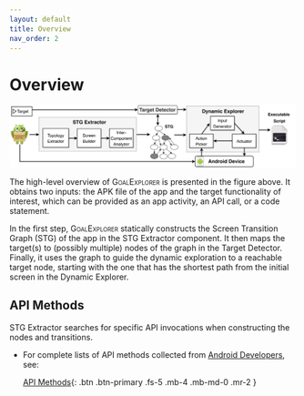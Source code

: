 ```yaml
---
layout: default
title: Overview
nav_order: 2
---
```


# [](#header-1)Overview

![](../img/analysis_overview.png)


The high-level overview of <span style="font-variant:small-caps;">GoalExplorer</span> is presented in the figure above. It obtains two inputs: the APK file of the app and the target functionality of interest, which can be provided as an app activity, an API call, or a code statement.


In the first step, <span style="font-variant:small-caps;">GoalExplorer</span> statically constructs the Screen Transition Graph (STG) of the app in the STG Extractor component. It then maps the target(s) to (possibly multiple) nodes of the graph in the Target Detector. Finally, it uses the graph to guide the dynamic exploration to a reachable target node, starting with the one that has the shortest path from the initial screen in the Dynamic Explorer.

## [](#header-2)API Methods

STG Extractor searches for specific API invocations when constructing the nodes and transitions.

- For complete lists of API methods collected from [Android Developers](https://developer.android.com/), see:

&nbsp;&nbsp;&nbsp;&nbsp;&nbsp;&nbsp;[API Methods](apis/apimethods.md){: .btn .btn-primary .fs-5 .mb-4 .mb-md-0 .mr-2 } 